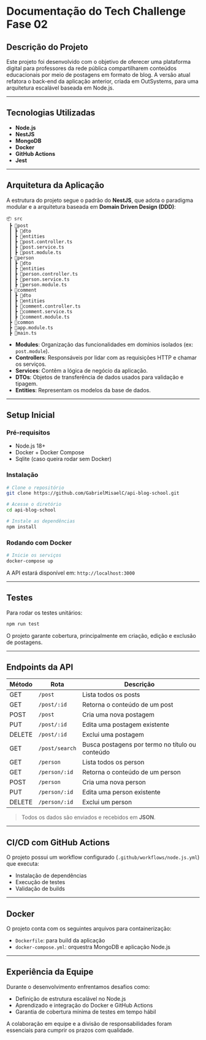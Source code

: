 # Documentação do Tech Challenge Fase 02

## Descrição do Projeto

Este projeto foi desenvolvido com o objetivo de oferecer uma plataforma digital para professores da rede pública compartilharem conteúdos educacionais por meio de postagens em formato de blog. A versão atual refatora o back-end da aplicação anterior, criada em OutSystems, para uma arquitetura escalável baseada em Node.js.

---

## Tecnologias Utilizadas

- **Node.js**
- **NestJS**
- **MongoDB**
- **Docker**
- **GitHub Actions**
- **Jest**

---

## Arquitetura da Aplicação

A estrutura do projeto segue o padrão do **NestJS**, que adota o paradigma modular e a arquitetura baseada em **Domain Driven Design (DDD)**:

```
📦 src
 ┣ 📂post
 ┃ ┣ 📂dto
 ┃ ┣ 📂entities
 ┃ ┣ 📜post.controller.ts
 ┃ ┣ 📜post.service.ts
 ┃ ┣ 📜post.module.ts
 ┣ 📂person
 ┃ ┣ 📂dto
 ┃ ┣ 📂entities
 ┃ ┣ 📜person.controller.ts
 ┃ ┣ 📜person.service.ts
 ┃ ┣ 📜person.module.ts
 ┣ 📂comment
 ┃ ┣ 📂dto
 ┃ ┣ 📂entities
 ┃ ┣ 📜comment.controller.ts
 ┃ ┣ 📜comment.service.ts
 ┃ ┣ 📜comment.module.ts
 ┣ 📂common
 ┣ 📂app.module.ts
 ┣ 📂main.ts
```

- **Modules**: Organização das funcionalidades em domínios isolados (ex: `post.module`).
- **Controllers**: Responsáveis por lidar com as requisições HTTP e chamar os serviços.
- **Services**: Contêm a lógica de negócio da aplicação.
- **DTOs**: Objetos de transferência de dados usados para validação e tipagem.
- **Entities**: Representam os modelos da base de dados.

---

## Setup Inicial

### Pré-requisitos

- Node.js 18+
- Docker + Docker Compose
- Sqlite (caso queira rodar sem Docker)

### Instalação

```bash
# Clone o repositório
git clone https://github.com/GabrielMisaelC/api-blog-school.git

# Acesse o diretório
cd api-blog-school

# Instale as dependências
npm install
```

### Rodando com Docker

```bash
# Inicie os serviços
docker-compose up
```

A API estará disponível em: `http://localhost:3000`

---

## Testes

Para rodar os testes unitários:

```bash
npm run test
```

O projeto garante cobertura, principalmente em criação, edição e exclusão de postagens.

---

## Endpoints da API

| Método | Rota            | Descrição                                       |
| ------ | --------------- | ----------------------------------------------- |
| GET    | `/post`         | Lista todos os posts                            |
| GET    | `/post/:id`     | Retorna o conteúdo de um post                   |
| POST   | `/post`         | Cria uma nova postagem                          |
| PUT    | `/post/:id`     | Edita uma postagem existente                    |
| DELETE | `/post/:id`     | Exclui uma postagem                             |
| GET    | `/post/search`  | Busca postagens por termo no título ou conteúdo |
| GET    | `/person`       | Lista todos os person                           |
| GET    | `/person/:id`   | Retorna o conteúdo de um person                 |
| POST   | `/person`       | Cria uma nova person                            |
| PUT    | `/person/:id`   | Edita uma person   existente                    |
| DELETE | `/person/:id`   | Exclui um person                                |

> Todos os dados são enviados e recebidos em **JSON**.

---

## CI/CD com GitHub Actions

O projeto possui um workflow configurado (`.github/workflows/node.js.yml`) que executa:

- Instalação de dependências
- Execução de testes
- Validação de builds

---

## Docker

O projeto conta com os seguintes arquivos para containerização:

- `Dockerfile`: para build da aplicação
- `docker-compose.yml`: orquestra MongoDB e aplicação Node.js

---

## Experiência da Equipe

Durante o desenvolvimento enfrentamos desafios como:

- Definição de estrutura escalável no Node.js
- Aprendizado e integração do Docker e GitHub Actions
- Garantia de cobertura mínima de testes em tempo hábil

A colaboração em equipe e a divisão de responsabilidades foram essenciais para cumprir os prazos com qualidade.

